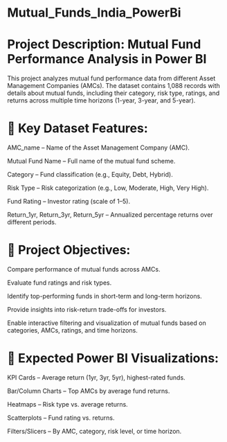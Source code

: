 # Mutual_Funds_India_PowerBi

# Project Description: Mutual Fund Performance Analysis in Power BI

This project analyzes mutual fund performance data from different Asset Management Companies (AMCs). The dataset contains 1,088 records with details about mutual funds, including their category, risk type, ratings, and returns across multiple time horizons (1-year, 3-year, and 5-year).

# 🔑 Key Dataset Features:

AMC_name – Name of the Asset Management Company (AMC).

Mutual Fund Name – Full name of the mutual fund scheme.

Category – Fund classification (e.g., Equity, Debt, Hybrid).

Risk Type – Risk categorization (e.g., Low, Moderate, High, Very High).

Fund Rating – Investor rating (scale of 1–5).

Return_1yr, Return_3yr, Return_5yr – Annualized percentage returns over different periods.

# 🎯 Project Objectives:

Compare performance of mutual funds across AMCs.

Evaluate fund ratings and risk types.

Identify top-performing funds in short-term and long-term horizons.

Provide insights into risk-return trade-offs for investors.

Enable interactive filtering and visualization of mutual funds based on categories, AMCs, ratings, and time horizons.

# 📌 Expected Power BI Visualizations:

KPI Cards – Average return (1yr, 3yr, 5yr), highest-rated funds.

Bar/Column Charts – Top AMCs by average fund returns.

Heatmaps – Risk type vs. average returns.

Scatterplots – Fund rating vs. returns.

Filters/Slicers – By AMC, category, risk level, or time horizon.
